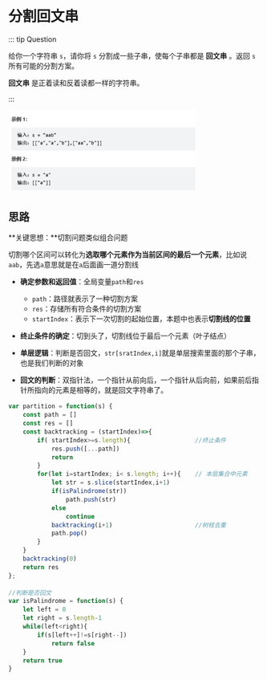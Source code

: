 # 分割回文串

::: tip Question

给你一个字符串 `s`，请你将 `s` 分割成一些子串，使每个子串都是 **回文串** 。返回 `s` 所有可能的分割方案。

**回文串** 是正着读和反着读都一样的字符串。

:::

<img src="/images/image-20230615113639703.png" alt="image-20230615113639703" style="zoom:50%;" />

## 思路

**关键思想：**切割问题类似组合问题

切割哪个区间可以转化为**选取哪个元素作为当前区间的最后一个元素**，比如说`aab`，先选`a`意思就是在`a`后面画一道分割线

<!-- <img src="/images/131.%E5%88%86%E5%89%B2%E5%9B%9E%E6%96%87%E4%B8%B2.jpg" alt="131.分割回文串" style="zoom:57%;" /> -->

- **确定参数和返回值**：全局变量`path`和`res`
  - `path`：路径就表示了一种切割方案
  - `res`：存储所有符合条件的切割方案
  - `startIndex`：表示下一次切割的起始位置，本题中也表示**切割线的位置**
- **终止条件的确定**：切到头了，切割线位于最后一个元素（叶子结点）

- **单层逻辑**：判断是否回文，`str[sratIndex,i]`就是单层搜索里面的那个子串，也是我们判断的对象
- **回文的判断**：双指针法，一个指针从前向后，一个指针从后向前，如果前后指针所指向的元素是相等的，就是回文字符串了。

```js
var partition = function(s) {
    const path = []
    const res = []
    const backtracking = (startIndex)=>{
        if( startIndex>=s.length){					//终止条件
            res.push([...path])		
            return
        }
        for(let i=startIndex; i< s.length; i++){	// 本层集合中元素
            let str = s.slice(startIndex,i+1)
            if(isPalindrome(str))
                path.push(str)
            else
                continue		
            backtracking(i+1)						//树枝去重
            path.pop()		
        }
    }
    backtracking(0)
    return res
};

//判断是否回文
var isPalindrome = function(s) {
    let left = 0
    let right = s.length-1
    while(left<right){
        if(s[left++]!=s[right--])
            return false
    }
    return true
}
```

